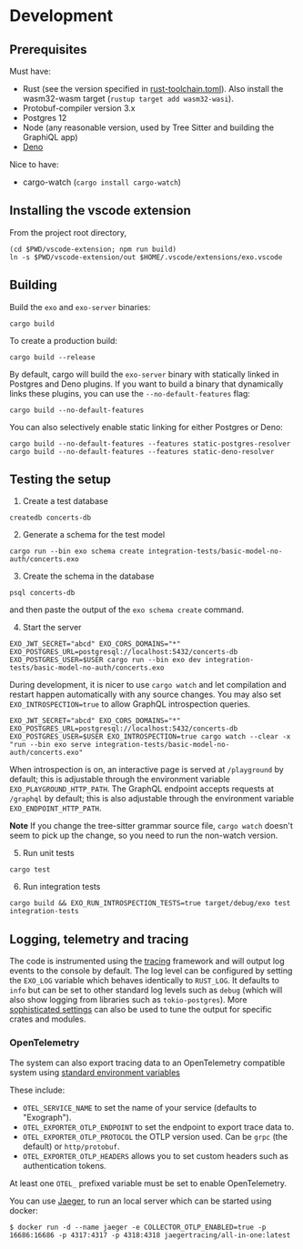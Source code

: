 # Development

## Prerequisites

Must have:

- Rust (see the version specified in [rust-toolchain.toml](rust-toolchain.toml)). Also install the wasm32-wasm target (`rustup target add wasm32-wasi`).
- Protobuf-compiler version 3.x
- Postgres 12
- Node (any reasonable version, used by Tree Sitter and building the GraphiQL app)
- [Deno](https://deno.land/)

Nice to have:

- cargo-watch (`cargo install cargo-watch`)

## Installing the vscode extension

From the project root directory,

```
(cd $PWD/vscode-extension; npm run build)
ln -s $PWD/vscode-extension/out $HOME/.vscode/extensions/exo.vscode
```

## Building

Build the `exo` and `exo-server` binaries:

```
cargo build
```

To create a production build:

```
cargo build --release
```

By default, cargo will build the `exo-server` binary with statically linked in Postgres and Deno plugins. If you want to build a binary that dynamically links these plugins, you can use the `--no-default-features` flag:

```
cargo build --no-default-features
```

You can also selectively enable static linking for either Postgres or Deno:

```
cargo build --no-default-features --features static-postgres-resolver
cargo build --no-default-features --features static-deno-resolver
```

## Testing the setup

1. Create a test database

```
createdb concerts-db
```

2. Generate a schema for the test model

```
cargo run --bin exo schema create integration-tests/basic-model-no-auth/concerts.exo
```

3. Create the schema in the database

```
psql concerts-db
```

and then paste the output of the `exo schema create` command.

4. Start the server

```
EXO_JWT_SECRET="abcd" EXO_CORS_DOMAINS="*" EXO_POSTGRES_URL=postgresql://localhost:5432/concerts-db EXO_POSTGRES_USER=$USER cargo run --bin exo dev integration-tests/basic-model-no-auth/concerts.exo
```

During development, it is nicer to use `cargo watch` and let compilation and restart happen automatically with any source changes. You may also set `EXO_INTROSPECTION=true` to allow GraphQL introspection queries.

```
EXO_JWT_SECRET="abcd" EXO_CORS_DOMAINS="*" EXO_POSTGRES_URL=postgresql://localhost:5432/concerts-db EXO_POSTGRES_USER=$USER EXO_INTROSPECTION=true cargo watch --clear -x "run --bin exo serve integration-tests/basic-model-no-auth/concerts.exo"
```

When introspection is on, an interactive page is served at `/playground` by default; this is adjustable through the environment variable `EXO_PLAYGROUND_HTTP_PATH`. The GraphQL endpoint accepts requests at `/graphql` by default; this is also adjustable through the environment variable `EXO_ENDPOINT_HTTP_PATH`.

**Note**
If you change the tree-sitter grammar source file, `cargo watch` doesn't seem to pick up the change, so you need to run the non-watch version.

5. Run unit tests

```
cargo test
```

6. Run integration tests

```
cargo build && EXO_RUN_INTROSPECTION_TESTS=true target/debug/exo test integration-tests
```

## Logging, telemetry and tracing

The code is instrumented using the [tracing](https://crates.io/crates/tracing) framework and will output log events to the console by default. The log level can be configured by setting the `EXO_LOG` variable which behaves identically to `RUST_LOG`. It defaults to `info` but can be set to other standard log levels such as `debug` (which will also show logging from libraries such as `tokio-postgres`). More [sophisticated settings](https://docs.rs/tracing-subscriber/latest/tracing_subscriber/struct.EnvFilter.html) can also be used to tune the output for specific crates and modules.

### OpenTelemetry

The system can also export tracing data to an OpenTelemetry compatible system using
[standard environment variables](https://opentelemetry.io/docs/concepts/sdk-configuration/otlp-exporter-configuration/)

These include:

- `OTEL_SERVICE_NAME` to set the name of your service (defaults to "Exograph").
- `OTEL_EXPORTER_OTLP_ENDPOINT` to set the endpoint to export trace data to.
- `OTEL_EXPORTER_OTLP_PROTOCOL` the OTLP version used. Can be `grpc` (the default) or `http/protobuf`.
- `OTEL_EXPORTER_OTLP_HEADERS` allows you to set custom headers such as authentication tokens.

At least one `OTEL_` prefixed variable must be set to enable OpenTelemetry.

You can use [Jaeger](https://www.jaegertracing.io/docs/latest/deployment/#all-in-one), to run an local server which can be started using docker:

```shell
$ docker run -d --name jaeger -e COLLECTOR_OTLP_ENABLED=true -p 16686:16686 -p 4317:4317 -p 4318:4318 jaegertracing/all-in-one:latest
```
